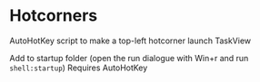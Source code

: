# Hotcorners
AutoHotKey script to make a top-left hotcorner launch TaskView

Add to startup folder (open the run dialogue with Win+r and run `shell:startup`)
Requires AutoHotKey
